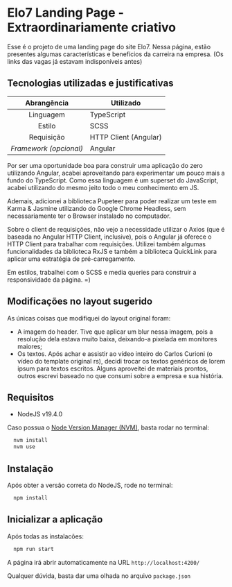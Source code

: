 # Elo7 Landing Page - Extraordinariamente criativo

Esse é o projeto de uma landing page do site Elo7. Nessa página, estão presentes algumas características e benefícios da carreira na empresa. (Os links das vagas já estavam indisponíveis antes)

## Tecnologias utilizadas e justificativas
| Abrangência                | Utilizado              
| :------------------------: | ---------------------         
| Linguagem                  | TypeScript        
| Estilo                     | SCSS                     
| Requisição                 | HTTP Client (Angular)
| *Framework (opcional)*      | Angular

Por ser uma oportunidade boa para construir uma aplicação do zero utilizando Angular, acabei aproveitando para experimentar um pouco mais a fundo do TypeScript. Como essa linguagem é um superset do JavaScript, acabei utilizando do mesmo jeito todo o meu conhecimento em JS. 

Ademais, adicionei a biblioteca Pupeteer para poder realizar um teste em Karma & Jasmine utilizando do Google Chrome Headless, sem necessariamente ter o Browser instalado no computador.

Sobre o client de requisições, não vejo a necessidade utilizar o Axios (que é baseada no Angular HTTP Client, inclusive), pois o Angular já oferece o HTTP Client para trabalhar com requisições. Utilizei também algumas funcionalidades da biblioteca RxJS e também a biblioteca QuickLink para aplicar uma estratégia de pré-carregamento.

Em estilos, trabalhei com o SCSS e media queries para construir a responsividade da página. =)

## Modificações no layout sugerido

As únicas coisas que modifiquei do layout original foram:

- A imagem do header. Tive que aplicar um blur nessa imagem, pois a resolução dela estava muito baixa, deixando-a pixelada em monitores maiores;
- Os textos. Após achar e assistir ao vídeo inteiro do Carlos Curioni (o vídeo do template original rs), decidi trocar os textos genéricos de lorem ipsum para textos escritos. Alguns aproveitei de materiais prontos, outros escrevi baseado no que consumi sobre a empresa e sua história.

## Requisitos

- NodeJS v19.4.0

Caso possua o [Node Version Manager (NVM)](https://github.com/nvm-sh/nvm), basta rodar no terminal:
```sh
  nvm install
  nvm use
```

## Instalação

Após obter a versão correta do NodeJS, rode no terminal:
```sh
  npm install
```

## Inicializar a aplicação

Após todas as instalacões:
```sh
  npm run start
```

A página irá abrir automaticamente na URL ``http://localhost:4200/``

Qualquer dúvida, basta dar uma olhada no arquivo ``package.json``


